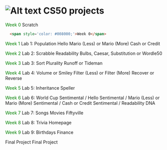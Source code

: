 # ![Alt text](https://pll.harvard.edu/themes/custom/twel_scholar/favicon.ico) CS50 projects

<span style='color: #008000;'>Week 0</span>
 Scratch
 ```html
   <span style='color: #008000;'>Week 0</span>
```
<span style='color: #008000;'>Week 1</span>
 Lab 1: Population
 Hello
 Mario (Less) or Mario (More)
 Cash or Credit

<span style='color: #008000;'>Week 2</span>
 Lab 2: Scrabble
 Readability
 Bulbs, Caesar, Substitution or Wordle50

<span style='color: #008000;'>Week 3</span>
 Lab 3: Sort
 Plurality
 Runoff or Tideman

<span style='color: #008000;'>Week 4</span>
 Lab 4: Volume or Smiley
 Filter (Less) or Filter (More)
 Recover or Reverse


<span style='color: #008000;'>Week 5</span>
 Lab 5: Inheritance
 Speller

<span style='color: #008000;'>Week 6</span>
 Lab 6: World Cup
 Sentimental / Hello
 Sentimental / Mario (Less) or Mario (More)
 Sentimental / Cash or Credit
 Sentimental / Readability
 DNA

<span style='color: #008000;'>Week 7</span>
 Lab 7: Songs
 Movies
 Fiftyville

<span style='color: #008000;'>Week 8</span>
 Lab 8: Trivia
 Homepage

<span style='color: #008000;'>Week 9</span>
 Lab 9: Birthdays
 Finance

Final Project
 Final Project

